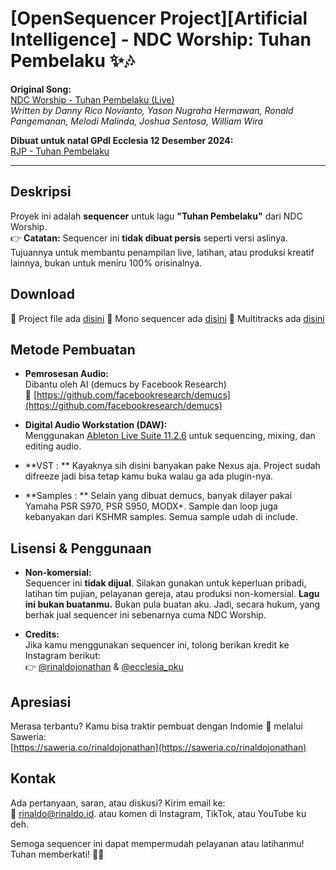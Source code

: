 # [OpenSequencer Project][Artificial Intelligence] - NDC Worship: Tuhan Pembelaku ✨🎶

**Original Song:**  
[NDC Worship - Tuhan Pembelaku (Live)](https://www.youtube.com/watch?v=DHOCKYyr71Q)  
*Written by Danny Rico Novianto, Yason Nugraha Hermawan, Ronald Pangemanan, Melodi Malinda, Joshua Sentosa, William Wira*

**Dibuat untuk natal GPdI Ecclesia 12 Desember 2024:**  
[RJP - Tuhan Pembelaku](https://www.youtube.com/watch?v=lu6zHS-s01o)

---

## Deskripsi

Proyek ini adalah **sequencer** untuk lagu **"Tuhan Pembelaku"** dari NDC Worship.  
👉 **Catatan:** Sequencer ini **tidak dibuat persis** seperti versi aslinya.  
Tujuannya untuk membantu penampilan live, latihan, atau produksi kreatif lainnya, bukan untuk meniru 100% orisinalnya.

## Download 
🔗 Project file ada [disini](https://github.com/rinaldohack/opensq-ai-ndc-tuhan-pembelaku/archive/refs/heads/main.zip)
🔗 Mono sequencer ada [disini](https://github.com/rinaldohack/opensq-ai-ndc-tuhan-pembelaku/releases/tag/releases)
🔗 Multitracks ada [disini](https://github.com/rinaldohack/opensq-ai-ndc-tuhan-pembelaku/releases/tag/multitracks-releases)

## Metode Pembuatan

- **Pemrosesan Audio:**  
  Dibantu oleh AI (demucs by Facebook Research)  
  🔗 [https://github.com/facebookresearch/demucs](https://github.com/facebookresearch/demucs)

- **Digital Audio Workstation (DAW):**  
  Menggunakan [Ableton Live Suite 11.2.6](https://www.ableton.com/en/) untuk sequencing, mixing, dan editing audio.
  
- **VST : **
  Kayaknya sih disini banyakan pake Nexus aja. Project sudah difreeze jadi bisa tetap kamu buka walau ga ada plugin-nya.
  
- **Samples : **
  Selain yang dibuat demucs, banyak dilayer pakai Yamaha PSR S970, PSR S950, MODX+. Sample dan loop juga kebanyakan dari KSHMR samples. Semua sample udah di include. 

## Lisensi & Penggunaan

- **Non-komersial:**  
  Sequencer ini **tidak dijual**. Silakan gunakan untuk keperluan pribadi, latihan tim pujian, pelayanan gereja, atau produksi non-komersial. 
  **Lagu ini bukan buatanmu.** Bukan pula buatan aku. Jadi, secara hukum, yang berhak jual sequencer ini sebenarnya cuma NDC Worship. 
  
- **Credits:**  
  Jika kamu menggunakan sequencer ini, tolong berikan kredit ke Instagram berikut:  
  👉 [@rinaldojonathan](https://www.instagram.com/rinaldojonathan) & [@ecclesia_pku](https://www.instagram.com/ecclesia_pku)

## Apresiasi

Merasa terbantu? Kamu bisa traktir pembuat dengan Indomie 🍜 melalui Saweria:  
[https://saweria.co/rinaldojonathan](https://saweria.co/rinaldojonathan)

## Kontak

Ada pertanyaan, saran, atau diskusi? Kirim email ke:  
📧 [rinaldo@rinaldo.id](mailto:rinaldo@rinaldo.id). 
atau komen di Instagram, TikTok, atau YouTube ku deh. 

Semoga sequencer ini dapat mempermudah pelayanan atau latihanmu!  
Tuhan memberkati! 🙏✨
